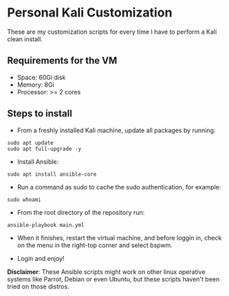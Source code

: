 # Personal Kali Customization

These are my customization scripts for every time I have to perform a Kali clean install.

## Requirements for the VM

- Space: 60Gi disk
- Memory: 8Gi
- Processor: >= 2 cores

## Steps to install

- From a freshly installed Kali machine, update all packages by running:

```
sudo apt update
sudo apt full-upgrade -y
```

- Install Ansible:

```
sudo apt install ansible-core
```

- Run a command as sudo to cache the sudo authentication, for example:

```
sudo whoami
```

- From the root directory of the repository run:

```
ansible-playbook main.yml
```

- When it finishes, restart the virtual machine, and before loggin in, check on the menu in the right-top corner and select bspwm.

- Login and enjoy!

**Disclaimer**: These Ansible scripts might work on other linux operative systems like Parrot, Debian or even Ubuntu, but these scripts haven't been tried on those distros.
